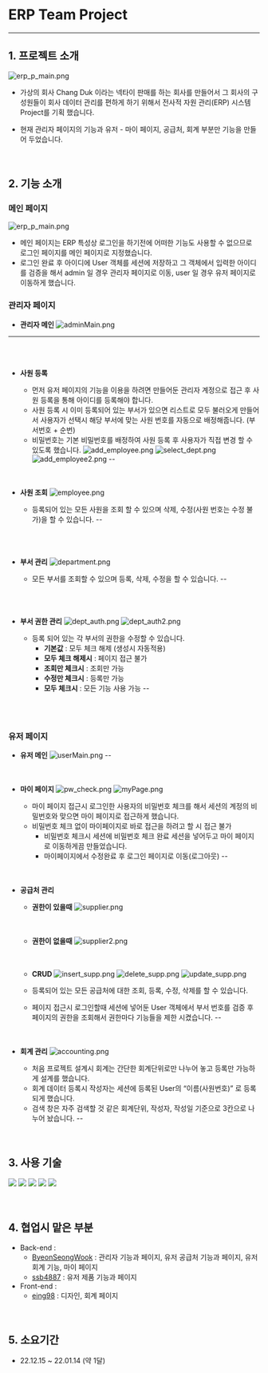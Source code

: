 # ERP Team Project
---

## 1. 프로젝트 소개

![erp_p_main.png](project_main/erp_p_main.png)

- 가상의 회사 Chang Duk 이라는 넥타이 판매를 하는 회사를 만들어서 그 회사의 구성원들이 회사 데이터 관리를 편하게 하기 위해서 전사적 자원 관리(ERP) 시스템 Project를 기획 했습니다.

- 현재 관리자 페이지의 기능과 유저 - 마이 페이지, 공급처, 회계 부분만 기능을 만들어 두었습니다.
<br/><br/><br/>


## 2. 기능 소개

### 메인 페이지
![erp_p_main.png](project_main/erp_p_main.png)
- 메인 페이지는 ERP 특성상 로그인을 하기전에 어떠한 기능도 사용할 수 없으므로 로그인 페이지를 메인 페이지로 지정했습니다.
- 로그인 완료 후 아이디에 User 객체를 세션에 저장하고 그 객체에서 입력한 아이디를 검증을 해서 admin 일 경우 관리자 페이지로 이동, user 일 경우 유저 페이지로 이동하게 했습니다.

### 관리자 페이지
- **관리자 메인**
![adminMain.png](project_main/adminMain.png)

<hr/>
<br/><br/>

- **사원 등록**
    - 먼저 유저 페이지의 기능을 이용을 하려면 만들어둔 관리자 계정으로 접근 후 사원 등록을 통해 아이디를 등록해야 합니다.
    - 사원 등록 시 이미 등록되어 있는 부서가 있으면 리스트로 모두 불러오게 만들어서 사용자가 선택시 해당 부서에 맞는 사원 번호를 자동으로 배정해줍니다. (부서번호 + 순번)
    - 비밀번호는 기본 비밀번호를 배정하여 사원 등록 후 사용자가 직접 변경 할 수 있도록 했습니다.
    ![add_employee.png](project_main/add_employee.png)
    ![select_dept.png](project_main/select_dept.png)
    ![add_employee2.png](project_main/add_employee2.png)
--
<br/><br/><br/>

- **사원 조회**
![employee.png](project_main/employee.png)
    - 등록되어 있는 모든 사원을 조회 할 수 있으며 삭제, 수정(사원 번호는 수정 불가)을 할 수 있습니다.
--    
<br/><br/><br/>

- **부서 관리**
![department.png](project_main/department.png)
    - 모든 부서를 조회할 수 있으며 등록, 삭제, 수정을 할 수 있습니다.
--    
<br/><br/><br/>

- **부서 권한 관리**
![dept_auth.png](project_main/dept_auth.png)
![dept_auth2.png](project_main/dept_auth2.png)
    - 등록 되어 있는 각 부서의 권한을 수정할 수 있습니다.
        - **기본값** : 모두 체크 해제 (생성시 자동적용)
        - **모두 체크 해제시** : 페이지 접근 불가
        - **조회만 체크시** : 조회만 가능
        - **수정만 체크시** : 등록만 가능
        - **모두 체크시** : 모든 기능 사용 가능
--        
<br/><br/><br/>
### 유저 페이지
- **유저 메인**
![userMain.png](project_main/userMain.png)
--
<br/><br/><br/>

- **마이 페이지**
    ![pw_check.png](project_main/pw_check.png)
    ![myPage.png](project_main/myPage.png)
    - 마이 페이지 접근시 로그인한 사용자의 비밀번호 체크를 해서 세션의 계정의 비밀번호와 맞으면 마이 페이지로 접근하게 했습니다.
    - 비밀번호 체크 없이 마이페이지로 바로 접근을 하려고 할 시 접근 불가
        - 비밀번호 체크시 세션에 비밀번호 체크 완료 세션을 넣어두고 마이 페이지로 이동하게끔 만들었습니다.
        - 마이페이지에서 수정완료 후 로그인 페이지로 이동(로그아웃)
--
<br/><br/><br/>

- **공급처 관리**
    - **권한이 있을때** 
    ![supplier.png](project_main/supplier.png)
    <br/><br/><br/>
    - **권한이 없을때** 
    ![supplier2.png](project_main/supplier2.png)
    <br/><br/><br/>
    
    - **CRUD**
    ![insert_supp.png](project_main/insert_supp.png)
    ![delete_supp.png](project_main/delete_supp.png)
    ![update_supp.png](project_main/update_supp.png)
    - 등록되어 있는 모든 공급처에 대한 조회, 등록, 수정, 삭제를 할 수 있습니다.
    - 페이지 접근시 로그인할때 세션에 넣어둔 User 객체에서 부서 번호를 검증 후 페이지의 권한을 조회해서  권한마다 기능들을 제한 시켰습니다.
--
<br/><br/><br/>
    
- **회계 관리**
    ![accounting.png](project_main/accounting.png)

    - 처음 프로젝트 설계시 회계는 간단한 회계단위로만 나누어 놓고 등록만 가능하게 설계를 했습니다.
    - 회계 데이터 등록시 작성자는 세션에 등록된 User의 “이름(사원번호)” 로 등록되게 했습니다.
    - 검색 창은 자주 검색할  것 같은 회계단위, 작성자, 작성일 기준으로 3칸으로 나누어 놨습니다.
--
<br/><br/><br/>


## 3. 사용 기술
<img src="https://img.shields.io/badge/Java-007396?style=flat-square&logo=Java&logoColor=white"/> <img src="https://img.shields.io/badge/Spring-6DB33F?style=flat-square&logo=Spring&logoColor=white"/> <img src="https://img.shields.io/badge/MySQL-4479A1?style=flat-square&logo=MySQL&logoColor=white"/> <img src="https://img.shields.io/badge/JavaScript-F7DF1E?style=flat-square&logo=JavaScript&logoColor=white"/> <img src="https://img.shields.io/badge/jQuery-0769AD?style=flat-square&logo=jQuery&logoColor=white"/>
<br/><br/><br/>


## 4. 협업시 맡은 부분

- Back-end :
    - [ByeonSeongWook](https://github.com/ByeonSeongWook) : 관리자 기능과 페이지, 유저 공급처 기능과 페이지, 유저 회계 기능, 마이 페이지
    - [ssb4887](https://github.com/ssb4887) : 유저 제품 기능과 페이지
- Front-end :
    - [eing98](https://github.com/eing98) : 디자인, 회계 페이지
<br/><br/><br/>
    
    

## 5. 소요기간

- 22.12.15 ~ 22.01.14 (약 1달)
